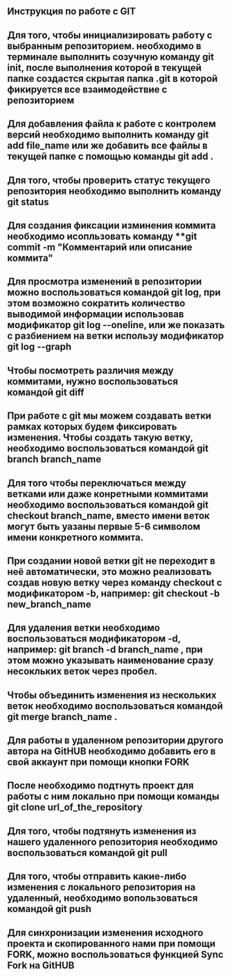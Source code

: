 ## Инструкция по работе с GIT
## Для того, чтобы инициализировать работу с выбранным репозиторием. необходимо в терминале выполнить созучную команду **git init**, после выполнения которой в текущей папке создастся скрытая папка .git в которой фикируется все взаимодействие с репозиторием
## Для добавления файла к работе с контролем версий необходимо выполнить команду **git add file_name** или же добавить все файлы в текущей папке с помощью команды **git add .**
## Для того, чтобы проверить статус текущего репозитория необходимо выполнить команду **git status**
## Для создания фиксации изминения **коммита** необходимо исопльзовать команду **git commit -m "Комментарий или описание коммита"
## Для просмотра изменений в репозитории можно воспользоваться командой **git log**, при этом возможно сократить количество выводимой информации использовав модификатор **git log --oneline**, или же показать с разбиением на ветки использу модификатор **git log --graph**
## Чтобы посмотреть различия между коммитами, нужно воспользоваться командой **git diff**
## При работе с git мы можем создавать ветки  рамках которых будем фиксировать изменения. Чтобы создать такую ветку, необходимо воспользоваться командой **git branch branch_name**
## Для того чтобы переключаться между ветками или даже конретными коммитами необходимо воспользоваться командой **git checkout branch_name**, вместо имени веток могут быть уазаны первые 5-6 символом имени конкретного коммита. 
## При создании новой ветки git не переходит в неё автоматически, это можно реализовать создав новую ветку через команду **checkout** с модификатором -b, например: **git checkout -b new_branch_name**
## Для удаления ветки необходимо воспользоваться модификатором **-d**, например: **git branch -d branch_name** , при этом можно указывать наименование сразу несокльких веток через пробел.
## Чтобы объединить изменения из нескольких веток необходимо воспользоваться командой **git merge branch_name** .
## Для работы в удаленном репозитории другого автора на GitHUB необходимо добавить его в свой аккаунт при помощи кнопки **FORK** 
## После необходимо подтнуть проект для работы с ним локально при помощи команды **git clone url_of_the_repository**
## Для того, чтобы подтянуть изменения из нашего удаленного репозитория необходимо воспользоваться командой **git pull**
## Для того, чтобы отправить какие-либо изменения с локального репозитория на удаленный, необходимо вопользоваться командой **git push**
## Для синхронизации изменения исходного проекта и скопированного нами при помощи FORK, можно воспользоваться функцией **Sync Fork** на GitHUB